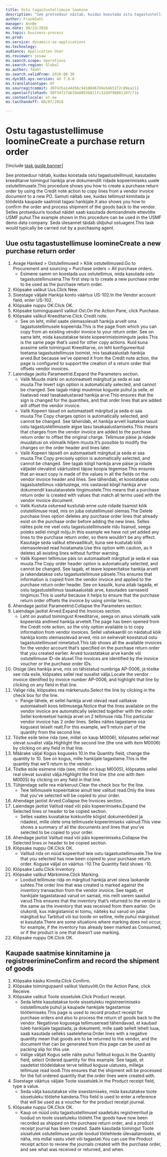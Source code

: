 ```yaml
--- 
title: Ostu tagastustellimuse loomine
description: "See protseduur näitab, kuidas koostada ostu tagastustellimust, kasutades kreeditarve toimingut hankija arve dokumendilt ridade kopeerimiseks uuele ostutellimusele."
author: FrankDahl
manager: AnnBe
ms.date: 08/23/2016
ms.topic: business-process
ms.prod: 
ms.service: dynamics-ax-applications
ms.technology: 
audience: Application User
ms.reviewer: josaw
ms.search.scope: Operations
ms.search.region: Global
ms.author: fdahl
ms.search.validFrom: 2016-06-30
ms.dyn365.ops.version: AX 7.0.0
ms.translationtype: HT
ms.sourcegitcommit: d9747ba144d56c9410846769e5465372c89ea111
ms.openlocfilehash: 50f54f27a639a8093b811fc32ddf98881397c71b
ms.contentlocale: et-ee
ms.lasthandoff: 08/07/2018

---
```

# <a name="create-a-purchase-return-order"></a><span data-ttu-id="9c62a-103">Ostu tagastustellimuse loomine</span><span class="sxs-lookup"><span data-stu-id="9c62a-103">Create a purchase return order</span></span>

[!include [task guide banner](../../includes/task-guide-banner.md)]

<span data-ttu-id="9c62a-104">See protseduur näitab, kuidas koostada ostu tagastustellimust, kasutades kreeditarve toimingut hankija arve dokumendilt ridade kopeerimiseks uuele ostutellimusele.</span><span class="sxs-lookup"><span data-stu-id="9c62a-104">This procedure shows you how to create a purchase return order by using the Credit note action to copy lines from a vendor invoice document to a new PO.</span></span> <span data-ttu-id="9c62a-105">Samuti näitab see, kuidas tellimust kinnitada ja töödelda kaupade saatmist tagasi hankijale.</span><span class="sxs-lookup"><span data-stu-id="9c62a-105">It also shows you how to confirm the order and process shipment of the goods back to the vendor.</span></span> <span data-ttu-id="9c62a-106">Selles protseduuris toodud näidet saab kasutada demoandmete ettevõtte USMF puhul.</span><span class="sxs-lookup"><span data-stu-id="9c62a-106">The example shown in this procedure can be used in the USMF demo data company.</span></span> <span data-ttu-id="9c62a-107">Seda ülesannet täidab üldjuhul ostuagent.</span><span class="sxs-lookup"><span data-stu-id="9c62a-107">This task would typically be carried out by a purchasing agent.</span></span>


## <a name="create-a-new-purchase-return-order"></a><span data-ttu-id="9c62a-108">Uue ostu tagastustellimuse loomine</span><span class="sxs-lookup"><span data-stu-id="9c62a-108">Create a new purchase return order</span></span>
1. <span data-ttu-id="9c62a-109">Avage Hanked > Ostutellimused > Kõik ostutellimused.</span><span class="sxs-lookup"><span data-stu-id="9c62a-109">Go to Procurement and sourcing > Purchase orders > All purchase orders.</span></span>
    * <span data-ttu-id="9c62a-110">Esimene samm on koostada uus ostutellimus, mida kasutada ostu tagastustellimusena.</span><span class="sxs-lookup"><span data-stu-id="9c62a-110">The first step is to create a new purchase order to be used as the purchase return order.</span></span>  
2. <span data-ttu-id="9c62a-111">Klõpsake valikut Uus.</span><span class="sxs-lookup"><span data-stu-id="9c62a-111">Click New.</span></span>
3. <span data-ttu-id="9c62a-112">Sisestage väljale Hankija konto väärtus US-102.</span><span class="sxs-lookup"><span data-stu-id="9c62a-112">In the Vendor account field, enter US-102.</span></span>
4. <span data-ttu-id="9c62a-113">Klõpsake nuppu OK.</span><span class="sxs-lookup"><span data-stu-id="9c62a-113">Click OK.</span></span>
5. <span data-ttu-id="9c62a-114">Klõpsake toimingupaanil valikut Ost.</span><span class="sxs-lookup"><span data-stu-id="9c62a-114">On the Action Pane, click Purchase.</span></span>
6. <span data-ttu-id="9c62a-115">Klõpsake valikut Kreeditarve.</span><span class="sxs-lookup"><span data-stu-id="9c62a-115">Click Credit note.</span></span>
    * <span data-ttu-id="9c62a-116">See on leht, millel saate olemasolevalt hankija arvelt oma tagastustellimusele kopeerida.</span><span class="sxs-lookup"><span data-stu-id="9c62a-116">This is the page from which you can copy from an existing vendor invoice to your return order.</span></span> <span data-ttu-id="9c62a-117">See on sama leht, mida kasutatakse teiste kopeerimistoimingute jaoks.</span><span class="sxs-lookup"><span data-stu-id="9c62a-117">This is the same page that’s used for other copy actions.</span></span> <span data-ttu-id="9c62a-118">Kuid kuna avasime selle toimingust Kreeditarve, on leht konfigureeritud toetama tagastustellimuse loomist, mis tasakaalustab hankija arved.</span><span class="sxs-lookup"><span data-stu-id="9c62a-118">But because we’ve opened it from the Credit note action, the page is configured to support the creation of a return order that offsets vendor invoices.</span></span>  
7. <span data-ttu-id="9c62a-119">Laiendage jaotis Parameetrid.</span><span class="sxs-lookup"><span data-stu-id="9c62a-119">Expand the Parameters section.</span></span>
    * <span data-ttu-id="9c62a-120">Valik Muuda märki on automaatselt märgitud ja seda ei saa muuta.</span><span class="sxs-lookup"><span data-stu-id="9c62a-120">The Invert sign option is automatically selected, and cannot be changed.</span></span> <span data-ttu-id="9c62a-121">See tagab märgi muutmise koguste puhul ja selle, et lisatavad read tasakaalustavad hankija arve.</span><span class="sxs-lookup"><span data-stu-id="9c62a-121">This ensures that the sign is changed for the quantities, and that order lines that are added will offset the vendor invoice.</span></span>  
    * <span data-ttu-id="9c62a-122">Valik Kopeeri tasud on automaatselt märgitud ja seda ei saa muuta.</span><span class="sxs-lookup"><span data-stu-id="9c62a-122">The Copy charges option is automatically selected, and cannot be changed.</span></span> <span data-ttu-id="9c62a-123">See tähendab, et hankija arvelt lisatakse tasud ostu tagastustellimusele algse tasu tasakaalustamiseks.</span><span class="sxs-lookup"><span data-stu-id="9c62a-123">This means that charges from the vendor invoice are added to the purchase return order to offset the original charge.</span></span> <span data-ttu-id="9c62a-124">Tellimuse päise ja ridade muudatusi on võimalik hiljem muuta.</span><span class="sxs-lookup"><span data-stu-id="9c62a-124">It’s possible to modify the changes on the order header and lines later.</span></span>  
    * <span data-ttu-id="9c62a-125">Valik Kopeeri täpselt on automaatselt märgitud ja seda ei saa muuta.</span><span class="sxs-lookup"><span data-stu-id="9c62a-125">The Copy precisely option is automatically selected, and cannot be changed.</span></span> <span data-ttu-id="9c62a-126">See tagab kõigil hankija arve päise ja ridade väljadel olevatest väärtustest täpse koopia tegemise.</span><span class="sxs-lookup"><span data-stu-id="9c62a-126">This ensures that an exact copy is made of the values in all the fields on the vendor invoice header and lines.</span></span> <span data-ttu-id="9c62a-127">See tähendab, et koostatakse ostu tagastustellimus väärtustega, mis vastavad kõigil hankija arve dokumendil kasutatavatele tingimustele.</span><span class="sxs-lookup"><span data-stu-id="9c62a-127">This means that a purchase return order is created with values that match all terms used with the vendor invoice document.</span></span>  
    * <span data-ttu-id="9c62a-128">Valik Kustuta osturead kustutab enne uute ridade lisamist kõik ostutellimuse read, mis on juba ostutellimusel olemas.</span><span class="sxs-lookup"><span data-stu-id="9c62a-128">The Delete purchase lines option deletes any purchase order lines that already exist on the purchase order before adding the new lines.</span></span> <span data-ttu-id="9c62a-129">Selles näites pole me veel ostu tagastustellimusele ridu lisanud, seega poleks sellel mingit mõju.</span><span class="sxs-lookup"><span data-stu-id="9c62a-129">In this example we have not yet added any lines to the purchase return order, so there wouldn’t be any effect.</span></span> <span data-ttu-id="9c62a-130">Kasutage seda valikut ettevaatlikult, kuna see kustutab kõik olemasolevad read hoiatamata.</span><span class="sxs-lookup"><span data-stu-id="9c62a-130">Use this option with caution, as it deletes all existing lines without further warning.</span></span>  
    * <span data-ttu-id="9c62a-131">Valik Kopeeri tellimuse päis on automaatselt märgitud ja seda ei saa muuta.</span><span class="sxs-lookup"><span data-stu-id="9c62a-131">The Copy order header option is automatically selected, and cannot be changed.</span></span> <span data-ttu-id="9c62a-132">See tagab, et teave kopeeritakse hankija arvelt ja rakendatakse ostu tagastustellimuse päisele.</span><span class="sxs-lookup"><span data-stu-id="9c62a-132">This ensures that information is copied from the vendor invoice and applied to the purchase return order header.</span></span> <span data-ttu-id="9c62a-133">See on kasulik, kuna aitab tagada, et ostu tagastustellimus tasakaalustab arve, kasutades sarnaseid tingimusi.</span><span class="sxs-lookup"><span data-stu-id="9c62a-133">This is useful because it helps to ensure that the purchase return order offsets the invoice by using similar terms.</span></span>  
8. <span data-ttu-id="9c62a-134">Ahendage jaotist Parameetrid.</span><span class="sxs-lookup"><span data-stu-id="9c62a-134">Collapse the Parameters section.</span></span>
9. <span data-ttu-id="9c62a-135">Laiendage jaotist Arved.</span><span class="sxs-lookup"><span data-stu-id="9c62a-135">Expand the Invoices section.</span></span>
    * <span data-ttu-id="9c62a-136">Leht on avatud toimingust Kreeditarve, seega on ainus võimalik valik kopeerida andmed hankija arvetelt.</span><span class="sxs-lookup"><span data-stu-id="9c62a-136">The page has been opened from the Credit note action, so the only option available is to copy information from vendor invoices.</span></span> <span data-ttu-id="9c62a-137">Sellel vahekaardil on näidatud kõik hankija konto olemasolevad arved, mis on eelnevalt koostatud ostu tagastustellimusel nimetatud.</span><span class="sxs-lookup"><span data-stu-id="9c62a-137">This tab shows all the available invoices for the vendor account that’s specified on the purchase return order that you created earlier.</span></span>   <span data-ttu-id="9c62a-138">Arved tuvastatakse arve kande või ostutellimuse ID-de alusel.</span><span class="sxs-lookup"><span data-stu-id="9c62a-138">The invoices are identified by the invoice voucher or the purchase order IDs.</span></span>  
10. <span data-ttu-id="9c62a-139">Otsige üles hankija arve, mis on tähistatud numbriga AP-0006, ja tõstke see rida esile, klõpsates sellel real suvalist välja.</span><span class="sxs-lookup"><span data-stu-id="9c62a-139">Locate the vendor invoice identified by invoice number AP-0006, and highlight that line by clicking on any field in that line.</span></span>
11. <span data-ttu-id="9c62a-140">Valige rida, klõpsates rea märkeruutu.</span><span class="sxs-lookup"><span data-stu-id="9c62a-140">Select the line by clicking in the check box for the line.</span></span> 
    * <span data-ttu-id="9c62a-141">Pange tähele, et sellel hankija arvel olevad read valitakse automaatselt koos tellimusega.</span><span class="sxs-lookup"><span data-stu-id="9c62a-141">Notice that the lines available on the vendor invoice are automatically selected together with the order.</span></span> <span data-ttu-id="9c62a-142">Sellel konkreetsel hankija arvel on 2 tellimuse rida.</span><span class="sxs-lookup"><span data-stu-id="9c62a-142">This particular vendor invoice has 2 order lines.</span></span> <span data-ttu-id="9c62a-143">Selles näites tagastame osa kogusest teiselt realt.</span><span class="sxs-lookup"><span data-stu-id="9c62a-143">For this example, we’ll return part of the quantity from the second line.</span></span>  
12. <span data-ttu-id="9c62a-144">Tõstke esile teine rida (see, millel on kaup M0006), klõpsates sellel real olevat suvalist välja.</span><span class="sxs-lookup"><span data-stu-id="9c62a-144">Highlight the second line (the one with item M0006) by clicking on any field in that line.</span></span>
13. <span data-ttu-id="9c62a-145">Määrake väljal Kogus koguseks 10.</span><span class="sxs-lookup"><span data-stu-id="9c62a-145">In the Quantity field, change the quantity to 10.</span></span> <span data-ttu-id="9c62a-146">See on kogus, mille hankijale tagastame.</span><span class="sxs-lookup"><span data-stu-id="9c62a-146">This is the quantity that we’ll return to the vendor.</span></span> 
14. <span data-ttu-id="9c62a-147">Tõstke esile esimene rida (see, millel on kaup M0005), klõpsates sellel real olevat suvalist välja.</span><span class="sxs-lookup"><span data-stu-id="9c62a-147">Highlight the first line (the one with item M0005) by clicking on any field in that line.</span></span>
15. <span data-ttu-id="9c62a-148">Tühjendage selle rea märkeruut.</span><span class="sxs-lookup"><span data-stu-id="9c62a-148">Clear the check box for the line.</span></span>
    * <span data-ttu-id="9c62a-149">Teie tellimusele kopeeritakse ainult teie valitud read.</span><span class="sxs-lookup"><span data-stu-id="9c62a-149">Only the lines that you've selected will be copied to your order.</span></span>  
16. <span data-ttu-id="9c62a-150">Ahendage jaotist Arved.</span><span class="sxs-lookup"><span data-stu-id="9c62a-150">Collapse the Invoices section.</span></span>
17. <span data-ttu-id="9c62a-151">Laiendage jaotist Valitud read või päis kopeerimiseks.</span><span class="sxs-lookup"><span data-stu-id="9c62a-151">Expand the Selected lines or header to be copied section.</span></span>
    * <span data-ttu-id="9c62a-152">Selles vaates kuvatakse kokkuvõte kõigist dokumentidest ja ridadest, mille olete oma tellimusele kopeerimiseks valinud.</span><span class="sxs-lookup"><span data-stu-id="9c62a-152">This view shows a summary of all the documents and lines that you’ve selected to be copied to your order.</span></span>  
18. <span data-ttu-id="9c62a-153">Ahendage jaotist Valitud read või päis kopeerimiseks.</span><span class="sxs-lookup"><span data-stu-id="9c62a-153">Collapse the Selected lines or header to be copied section.</span></span>
19. <span data-ttu-id="9c62a-154">Klõpsake nuppu OK.</span><span class="sxs-lookup"><span data-stu-id="9c62a-154">Click OK.</span></span>
    * <span data-ttu-id="9c62a-155">Valitud rida on nüüd kopeeritud teie ostu tagastustellimusele.</span><span class="sxs-lookup"><span data-stu-id="9c62a-155">The line that you selected has now been copied to your purchase return order.</span></span> <span data-ttu-id="9c62a-156">Koguse väljal on väärtus -10.</span><span class="sxs-lookup"><span data-stu-id="9c62a-156">The Quantity field shows -10.</span></span>   
20. <span data-ttu-id="9c62a-157">Klõpsake Ladu.</span><span class="sxs-lookup"><span data-stu-id="9c62a-157">Click Inventory.</span></span>
21. <span data-ttu-id="9c62a-158">Klõpsake valikut Märkimine.</span><span class="sxs-lookup"><span data-stu-id="9c62a-158">Click Marking.</span></span>
    * <span data-ttu-id="9c62a-159">Loodud tellimuse rida on märgitud hankija arvel oleva laokande suhtes.</span><span class="sxs-lookup"><span data-stu-id="9c62a-159">The order line that was created is marked against the inventory transaction from the vendor invoice.</span></span> <span data-ttu-id="9c62a-160">See tagab, et hankijale tagastatavad varud on samad, mis neilt varem saadud varud.</span><span class="sxs-lookup"><span data-stu-id="9c62a-160">This ensures that the inventory that’s returned to the vendor is the same as the inventory that was received from them earlier.</span></span> <span data-ttu-id="9c62a-161">On olukordi, kus märgistamist ei toimu, näiteks kui varud on juba märgitud kui Tarbitud või kui toode on selline, mille puhul märgistust ei kasutata.</span><span class="sxs-lookup"><span data-stu-id="9c62a-161">There are some situations where marking does not occur, for example, if the inventory has already been marked as Consumed, or if the product is one that doesn’t use marking.</span></span>  
22. <span data-ttu-id="9c62a-162">Klõpsake nuppu OK.</span><span class="sxs-lookup"><span data-stu-id="9c62a-162">Click OK.</span></span>

## <a name="confirm-and-record-the-shipment-of-goods"></a><span data-ttu-id="9c62a-163">Kaupade saatmise kinnitamine ja registreerimine</span><span class="sxs-lookup"><span data-stu-id="9c62a-163">Confirm and record the shipment of goods</span></span>
1. <span data-ttu-id="9c62a-164">Klõpsake käsku Kinnita.</span><span class="sxs-lookup"><span data-stu-id="9c62a-164">Click Confirm.</span></span>
2. <span data-ttu-id="9c62a-165">Klõpsake toimingupaanil valikut Vastuvõtt.</span><span class="sxs-lookup"><span data-stu-id="9c62a-165">On the Action Pane, click Receive.</span></span>
3. <span data-ttu-id="9c62a-166">Klõpsake valikut Toote sissetulek.</span><span class="sxs-lookup"><span data-stu-id="9c62a-166">Click Product receipt.</span></span>
    * <span data-ttu-id="9c62a-167">Seda lehte kasutatakse toote sissetuleku registreerimiseks ostutellimuste puhul ja kaupade hankijale tagastamise töötlemiseks.</span><span class="sxs-lookup"><span data-stu-id="9c62a-167">This page is used to record product receipt for purchase orders and also to process the return of goods back to the vendor.</span></span> <span data-ttu-id="9c62a-168">Negatiivse kogusega tellimuseread tähendavad, et kaubad tuleb hankijale tagastada, ja dokumenti, mille saab sellelt lehelt luua, saab kasutada selleks saatelehena.</span><span class="sxs-lookup"><span data-stu-id="9c62a-168">Order lines with a negative quantity mean that goods are to be returned to the vendor, and the document that can be generated from this page can be used as packing slip for this use.</span></span>   
    * <span data-ttu-id="9c62a-169">Valige väljalt Kogus selle näite puhul Tellitud kogus.</span><span class="sxs-lookup"><span data-stu-id="9c62a-169">In the Quantity field, select Ordered quantity for this example.</span></span>   <span data-ttu-id="9c62a-170">See tagab, et saadetist töödeldakse terve tellitud koguse ulatuses, millega tellimuse read loodi.</span><span class="sxs-lookup"><span data-stu-id="9c62a-170">This ensures that the shipment will be processed for the full ordered quantity that the order lines were created with.</span></span>   
4. <span data-ttu-id="9c62a-171">Sisestage väärtus väljale Toote sissetulek.</span><span class="sxs-lookup"><span data-stu-id="9c62a-171">In the Product receipt field, type a value.</span></span>
    * <span data-ttu-id="9c62a-172">Seda välja kasutatakse viite sisestamiseks, mida kasutatakse toote sissetuleku töölehe kandena.</span><span class="sxs-lookup"><span data-stu-id="9c62a-172">This field is used to enter a reference that will be used as a voucher for the product receipt journal.</span></span>  
5. <span data-ttu-id="9c62a-173">Klõpsake nuppu OK.</span><span class="sxs-lookup"><span data-stu-id="9c62a-173">Click OK.</span></span>
    * <span data-ttu-id="9c62a-174">Kaup on nüüd ostu tagastustellimusel saadetuks registreeritud ja loodud on toote sissetuleku tööleht.</span><span class="sxs-lookup"><span data-stu-id="9c62a-174">The goods have now been recorded as shipped on the purchase return order, and a product receipt journal has been created.</span></span> <span data-ttu-id="9c62a-175">Saate kasutada toimingut Toote sissetulek ostutellimuse juurde loodud töölehtede ülevaatamiseks, et näha, mis millal vastu võeti või tagastati.</span><span class="sxs-lookup"><span data-stu-id="9c62a-175">You can use the Product receipt action to review the journals created with the purchase order, and see what was received or returned, and when.</span></span>  


